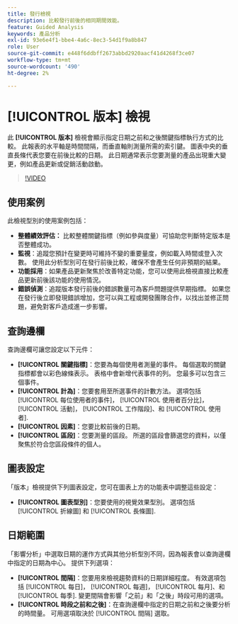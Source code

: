 ```yaml
---
title: 發行檢視
description: 比較發行前後的相同期間效能。
feature: Guided Analysis
keywords: 產品分析
exl-id: 93e6e4f1-bbe4-4a6c-8ec3-54d1f9a8b847
role: User
source-git-commit: e448f6ddbff2673abbd2920aacf41d4268f3ce07
workflow-type: tm+mt
source-wordcount: '490'
ht-degree: 2%

---
```


# [!UICONTROL 版本] 檢視

此 **[!UICONTROL 版本]** 檢視會顯示指定日期之前和之後關鍵指標執行方式的比較。 此報表的水平軸是時間間隔，而垂直軸則測量所需的索引鍵。 圖表中央的垂直長條代表您要在前後比較的日期。 此日期通常表示您要測量的產品出現重大變更，例如產品更新或促銷活動啟動。

>[!VIDEO](https://video.tv.adobe.com/v/3421665/?learn=on)

## 使用案例

此檢視型別的使用案例包括：

* **整體績效評估：** 比較整體關鍵指標（例如參與度量）可協助您判斷特定版本是否整體成功。
* **監視**：追蹤您預計在變更時可維持不變的重要量度，例如載入時間或登入次數。 使用此分析型別可在發行前後比較，確保不會產生任何非預期的結果。
* **功能採用**：如果產品更新聚焦於改善特定功能，您可以使用此檢視直接比較產品更新前後該功能的使用情況。
* **錯誤偵測**：追蹤版本發行前後的錯誤數量可為客戶問題提供早期指標。 如果您在發行後立即發現錯誤增加，您可以與工程或開發團隊合作，以找出並修正問題，避免對客戶造成進一步影響。

## 查詢邊欄

查詢邊欄可讓您設定以下元件：

* **[!UICONTROL 關鍵指標]**：您要為每個使用者測量的事件。 每個選取的關鍵指標都會以彩色線條表示。 表格中會新增代表事件的列。 您最多可以包含三個事件。
* **[!UICONTROL 計為]**：您要套用至所選事件的計數方法。 選項包括 [!UICONTROL 每位使用者的事件]， [!UICONTROL 使用者百分比]， [!UICONTROL 活動]， [!UICONTROL 工作階段]、和 [!UICONTROL 使用者].
* **[!UICONTROL 因素]**：您要比較前後的日期。
* **[!UICONTROL 區段]**：您要測量的區段。 所選的區段會篩選您的資料，以僅聚焦於符合您區段條件的個人。

## 圖表設定

「版本」檢視提供下列圖表設定，您可在圖表上方的功能表中調整這些設定：

* **[!UICONTROL 圖表型別]**：您要使用的視覺效果型別。 選項包括 [!UICONTROL 折線圖] 和 [!UICONTROL 長條圖].

## 日期範圍

「影響分析」中選取日期的運作方式與其他分析型別不同，因為報表會以查詢邊欄中指定的日期為中心。 提供下列選項：

* **[!UICONTROL 間隔]**：您要用來檢視趨勢資料的日期詳細程度。 有效選項包括 [!UICONTROL 每日]， [!UICONTROL 每週]， [!UICONTROL 每月]、和 [!UICONTROL 每季]. 變更間隔會影響「之前」和「之後」時段可用的選項。
* **[!UICONTROL 時段之前和之後]**：在查詢邊欄中指定的日期之前和之後要分析的時間量。 可用選項取決於 [!UICONTROL 間隔] 選取。
